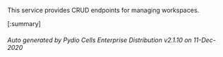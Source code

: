 






This service provides CRUD endpoints for managing workspaces.

[:summary]

###### Auto generated by Pydio Cells Enterprise Distribution v2.1.10 on 11-Dec-2020
